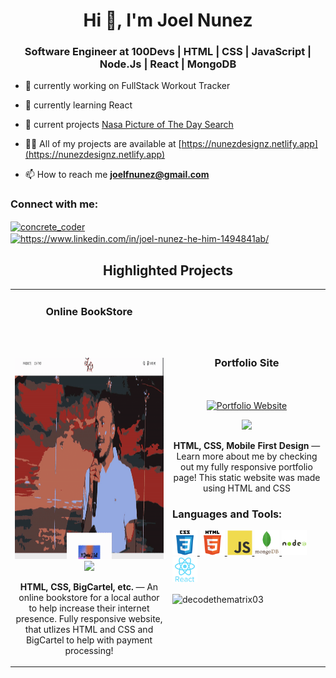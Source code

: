 <h1 align="center">Hi 👋, I'm Joel Nunez</h1>
<h3 align="center">Software Engineer at 100Devs | HTML | CSS | JavaScript | Node.Js | React | MongoDB</h3>

- 🔭 currently working on FullStack Workout Tracker 

- 🔭 currently learning React

- 🔭 current projects [Nasa Picture of The Day Search](https://nasapictureofday.netlify.app)

- 👨‍💻 All of my projects are available at [https://nunezdesignz.netlify.app](https://nunezdesignz.netlify.app)

- 📫 How to reach me **joelfnunez@gmail.com**

<h3 align="left">Connect with me:</h3>
<p align="left">
<a href="https://twitter.com/concrete_coder" target="blank"><img align="center" src="https://raw.githubusercontent.com/rahuldkjain/github-profile-readme-generator/master/src/images/icons/Social/twitter.svg" alt="concrete_coder" height="30" width="40" /></a>
<a href="https://linkedin.com/in/https://www.linkedin.com/in/joel-nunez-he-him-1494841ab/" target="blank"><img align="center" src="https://raw.githubusercontent.com/rahuldkjain/github-profile-readme-generator/master/src/images/icons/Social/linked-in-alt.svg" alt="https://www.linkedin.com/in/joel-nunez-he-him-1494841ab/" height="30" width="40" /></a>
</p>

<!--Project Section -->

<h2 align="center">Highlighted Projects </h2>
<div align="center">
<table>
<tr>
<a href='https://lovefound.bigcartel.com'>
</a>
<td width="50%">
<h3 align="center" color="white">Online BookStore</h2>
<div align="center" >  
<a href='https://lovefound.bigcartel.com' target="_blank">

  <!--Add a gif with Argi's website on it -->

<br>
<br>
<p>
<img src="https://github.com/DeCodeTheMatrix03/DeCodeTheMatrix03/blob/main/ezgif.com-gif-maker.gif" alt="Bookstore Website" height="322px" width="100%" />

</a>
<a href="https://lovefound.bigcartel.com" target="_blank">
<img src="https://img.shields.io/badge/-website-green?style=for-the-badge&color=005da8"/>
</a>
</p>
<p><strong>HTML, CSS, BigCartel, etc.</strong> — An online bookstore for a local author to help increase their internet presence. Fully responsive website, that utlizes HTML and CSS and BigCartel to help with payment processing!</p>
 
</div>
</td>
<td width="50%">
<h3 align="center" color="white">Portfolio Site</h2>
<div align="center" >  
<br>
<br>
 <a href='https://nunezdesignz.netlify.app' target = "_blank">
<!-- Add Gif of Portfolio site -->
<img src="https://github.com/DeCodeTheMatrix03/DeCodeTheMatrix03/blob/main/ezgif.com-gif-maker-2.gif" alt="Portfolio Website" height="322px" width="100%" />
</a>
<p>
<a href='https://nunezdesignz.netlify.app' target="_blank">
<img src="https://img.shields.io/badge/-website-green?style=for-the-badge&color=005da8"/>
</a>
</p>
<p><strong>HTML, CSS, Mobile First Design</strong> — Learn more about me by checking out my fully responsive portfolio page! This static website was made using HTML and CSS </p>
</div>
   <!--
<tr>
<td width="50%">
<h3 align="center" color="white">T&K Nigerian Restaurant</h2>
<div align="center">  
<a href='https://tandkpdx.com/'>
<img src="https://github.com/ssaryonjr/ssaryonjr/blob/main/ezgif.com-gif-maker%20(5).gif?raw=true" alt="Restaurant Website" height="322px" width="100%" />
</a>
<br>
<br>
<p>
<a href="https://github.com/ssaryonjr/T-K-Restaurant-" target="_blank">
<img src="https://img.shields.io/badge/Code-lightgrey?style=for-the-badge&logo=github"/>
</a>  
<a href="https://tandkpdx.com/" target="_blank">
<img src="https://img.shields.io/badge/-website-green?style=for-the-badge&color=005da8"/>
</a>
</p>
<p><strong>JavaScript, jQuery, Bootstrap, CSS3, HTML5</strong> — Designed and deployed a fully responsive desktop and mobile web interface for customers of T&K Restaurant to browse their menu and connect to Door Dash and place orders for delivery or pick up.</p>
</div>
</td>
<td width="50%">
<h3 align="center" color="white">Coding Resources API
</h2>
<div align="center" >  
<a href='https://narutobattlescreen-js.netlify.app/'>
<img src="https://github.com/bytesbybianca/readme-assets/raw/main/profile-images/coding-resources-api.gif?raw=true" alt="Naruto Game" height="322px" width="100%" />
</a>
<br>
<br>
<p>
<a href="https://github.com/the-api-administration/coding-resources-api" target="_blank">
<img src="https://img.shields.io/badge/Code-lightgrey?style=for-the-badge&logo=github"/>
</a>  
<a href="https://coding-resources-api.up.railway.app/" target="_blank">
<img src="https://img.shields.io/badge/-website-green?style=for-the-badge&color=005da8"/>
</a>
</p>
<p><strong>JavaScript, EJS, Node, Express, MongoDB,</strong> — This API serves educational content for a wide variety of computer science topics, languages and technologies relevant to web development.</p>
</div>
</table>

</div>
-->
<h3 align="left">Languages and Tools:</h3>
<p align="left"> <a href="https://www.w3schools.com/css/" target="_blank" rel="noreferrer"> <img src="https://raw.githubusercontent.com/devicons/devicon/master/icons/css3/css3-original-wordmark.svg" alt="css3" width="40" height="40"/> </a> <a href="https://www.w3.org/html/" target="_blank" rel="noreferrer"> <img src="https://raw.githubusercontent.com/devicons/devicon/master/icons/html5/html5-original-wordmark.svg" alt="html5" width="40" height="40"/> </a> <a href="https://developer.mozilla.org/en-US/docs/Web/JavaScript" target="_blank" rel="noreferrer"> <img src="https://raw.githubusercontent.com/devicons/devicon/master/icons/javascript/javascript-original.svg" alt="javascript" width="40" height="40"/> </a> <a href="https://www.mongodb.com/" target="_blank" rel="noreferrer"> <img src="https://raw.githubusercontent.com/devicons/devicon/master/icons/mongodb/mongodb-original-wordmark.svg" alt="mongodb" width="40" height="40"/> </a> <a href="https://nodejs.org" target="_blank" rel="noreferrer"> <img src="https://raw.githubusercontent.com/devicons/devicon/master/icons/nodejs/nodejs-original-wordmark.svg" alt="nodejs" width="40" height="40"/> </a> <a href="https://reactjs.org/" target="_blank" rel="noreferrer"> <img src="https://raw.githubusercontent.com/devicons/devicon/master/icons/react/react-original-wordmark.svg" alt="react" width="40" height="40"/> </a> </p>

<p><img align="center" src="https://github-readme-streak-stats.herokuapp.com/?user=decodethematrix03&" alt="decodethematrix03" /></p>
